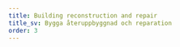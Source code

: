 ```yaml
---
title: Building reconstruction and repair
title_sv: Bygga återuppbyggnad och reparation
order: 3
---
```

